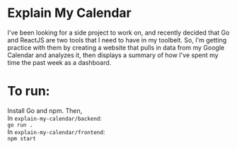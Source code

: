 # Explain My Calendar
I've been looking for a side project to work on, and recently decided that Go and ReactJS are two tools that I need to have in my toolbelt. 
So, I'm getting practice with them by creating a website that pulls in data from my Google Calendar and analyzes it, then displays a summary of how I've spent my time the past week as a dashboard.

# To run: 
Install Go and npm. Then,  
In `explain-my-calendar/backend`:  
`go run .`  
In `explain-my-calendar/frontend`:   
`npm start`

